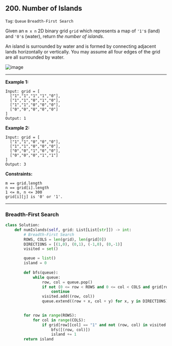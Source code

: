 ## 200. Number of Islands

```Tag```: ```Queue``` ```Breadth-First Search```

Given an ```m x n``` 2D binary grid ```grid``` which represents a map of ```'1'```s (land) and ```'0'```s (water), return _the number of islands_.

An island is surrounded by water and is formed by connecting adjacent lands horizontally or vertically. You may assume all four edges of the grid are all surrounded by water.

![image](https://user-images.githubusercontent.com/35042430/209014236-3bbee08b-3a35-444a-855d-e634cdcaece3.png)

---

__Example 1:__
```
Input: grid = [
  ["1","1","1","1","0"],
  ["1","1","0","1","0"],
  ["1","1","0","0","0"],
  ["0","0","0","0","0"]
]
Output: 1
```

__Example 2:__

```
Input: grid = [
  ["1","1","0","0","0"],
  ["1","1","0","0","0"],
  ["0","0","1","0","0"],
  ["0","0","0","1","1"]
]
Output: 3
```

__Constraints:__

```
m == grid.length
n == grid[i].length
1 <= m, n <= 300
grid[i][j] is '0' or '1'.
```

---

### Breadth-First Search

```Python
class Solution:
    def numIslands(self, grid: List[List[str]]) -> int:
        # Breadth-First Search
        ROWS, COLS = len(grid), len(grid[0])
        DIRECTIONS = [(1,0), (0,1), (-1,0), (0,-1)]
        visited = set()

        queue = list()
        island = 0
        
        def bfs(queue):
            while queue:
                row, col = queue.pop()
                if not (0 <= row < ROWS and 0 <= col < COLS and grid[row][col] != "0" and not (row, col) in visited):
                    continue
                visited.add((row, col))
                queue.extend((row + x, col + y) for x, y in DIRECTIONS)

        
        for row in range(ROWS):
            for col in range(COLS):
                if grid[row][col] == "1" and not (row, col) in visited:
                    bfs([(row, col)])
                    island += 1
        return island
```


